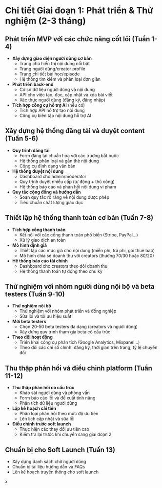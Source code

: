 # Chi tiết Giai đoạn 1: Phát triển & Thử nghiệm (2-3 tháng)

## Phát triển MVP với các chức năng cốt lõi (Tuần 1-4)

- **Xây dựng giao diện người dùng cơ bản**
  - Trang chủ hiển thị nội dung nổi bật
  - Trang người dùng/creator profile
  - Trang chi tiết bài học/episode
  - Hệ thống tìm kiếm và phân loại đơn giản
- **Phát triển back-end**
  - Cơ sở dữ liệu người dùng và nội dung
  - API cho việc tạo, đọc, cập nhật và xóa bài viết
  - Xác thực người dùng (đăng ký, đăng nhập)
- **Tích hợp công cụ hỗ trợ AI** (nếu có)
  - Tích hợp API hỗ trợ tạo nội dung
  - Công cụ biên tập nội dung hỗ trợ AI

## Xây dựng hệ thống đăng tải và duyệt content (Tuần 5-6)

- **Quy trình đăng tải**
  - Form đăng tải chuẩn hóa với các trường bắt buộc
  - Hệ thống phân loại và gắn thẻ nội dung
  - Công cụ định dạng văn bản
- **Hệ thống duyệt nội dung**
  - Dashboard cho admin/moderator
  - Quy trình duyệt nhiều cấp (tự động + thủ công)
  - Hệ thống báo cáo và phản hồi nội dung vi phạm
- **Quy tắc cộng đồng và hướng dẫn**
  - Soạn quy tắc rõ ràng về nội dung được phép
  - Tiêu chuẩn chất lượng giáo dục

## Thiết lập hệ thống thanh toán cơ bản (Tuần 7-8)

- **Tích hợp cổng thanh toán**
  - Kết nối với các cổng thanh toán phổ biến (Stripe, PayPal...)
  - Xử lý giao dịch an toàn
- **Mô hình định giá**
  - Thiết lập các mức giá cho nội dung (miễn phí, trả phí, gói thuê bao)
  - Mô hình chia sẻ doanh thu với creators (thường 70/30 hoặc 80/20)
- **Hệ thống báo cáo tài chính**
  - Dashboard cho creators theo dõi doanh thu
  - Hệ thống thanh toán tự động theo chu kỳ

## Thử nghiệm với nhóm người dùng nội bộ và beta testers (Tuần 9-10)

- **Thử nghiệm nội bộ**
  - Thử nghiệm với nhóm phát triển và đồng nghiệp
  - Sửa lỗi và tối ưu hiệu suất
- **Mời beta testers**
  - Chọn 20-50 beta testers đa dạng (creators và người dùng)
  - Xây dựng quy trình tham gia beta có cấu trúc
- **Theo dõi hoạt động**
  - Triển khai công cụ phân tích (Google Analytics, Mixpanel...)
  - Theo dõi các chỉ số chính: đăng ký, thời gian trên trang, tỷ lệ chuyển đổi

## Thu thập phản hồi và điều chỉnh platform (Tuần 11-12)

- **Thu thập phản hồi có cấu trúc**
  - Khảo sát người dùng và phỏng vấn
  - Form báo cáo lỗi và đề xuất tính năng
  - Phân tích dữ liệu người dùng
- **Lập kế hoạch cải tiến**
  - Phân loại phản hồi theo mức độ ưu tiên
  - Lên lịch cập nhật và sửa lỗi
- **Điều chỉnh trước soft launch**
  - Thực hiện các thay đổi ưu tiên cao
  - Kiểm tra lại trước khi chuyển sang giai đoạn 2

## Chuẩn bị cho Soft Launch (Tuần 13)

- Xây dựng danh sách chờ người dùng
- Chuẩn bị tài liệu hướng dẫn và FAQs
- Lên kế hoạch truyền thông cho soft launch

x
